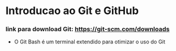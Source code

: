  # Introducao ao Git e GitHub

### link para download Git: https://git-scm.com/downloads
 
 - O Git Bash é um terminal extendido para otimizar o uso do Git